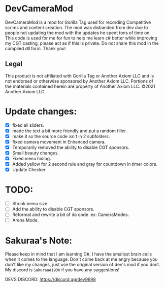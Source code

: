 # DevCameraMod
DevCameraMod is a mod for Gorilla Tag used for recording Competitive scrims and content creation. The mod was disbanded from dev due to people not updating the mod with the updates he spent tons of time on. This code is used for me for fun to help me learn c# better while improving my CGT casting, please act as if this is private. Do not share this mod in the compiled dll form. Thank you!

## Legal 
This product is not affiliated with Gorilla Tag or Another Axiom LLC and is not endorsed or otherwise sponsored by Another Axiom LLC. Portions of the materials contained herein are property of Another Axiom LLC. ©2021 Another Axiom LLC.

# Update changes:

- [X] fixed all sliders.
- [X] made the text a bit more friendly and put a random filler.
- [X] make it so the source code isn't in 2 subfolders.
- [X] fixed camera movement in Enhanced camera.
- [X] Temporarily removed the ability to disable CGT sponsors.
- [X] Small beauty changes.
- [X] Fixed menu hiding.
- [X] Added yellow for 2 second rule and gray for countdown in timer colors.
- [X] Update Checker

# TODO: 

- [ ] Shrink menu size
- [ ] Add the ability to disable CGT sponsors.
- [ ] Reformat and rewrite a bit of da code. ex: CameraModes.
- [ ] Arena Mode.

# Sakuraa's Note:

Please keep in mind that I am learning C#, I have the smallest brain cells when it comes to the language. Don't come back at me angry because you don't like my changes, just use the original version of dev's mod if you dont. My discord is `Sakuraa#1930` if you have any suggestions!

DEVS DISCORD: https://discord.gg/dev9998
